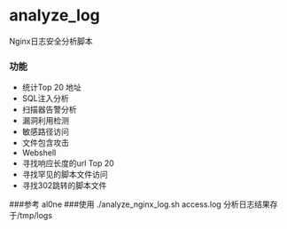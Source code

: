 # analyze_log
Nginx日志安全分析脚本
### 功能

* 统计Top 20 地址
* SQL注入分析
* 扫描器告警分析
* 漏洞利用检测
* 敏感路径访问
* 文件包含攻击
* Webshell
* 寻找响应长度的url Top 20
* 寻找罕见的脚本文件访问
* 寻找302跳转的脚本文件


###参考
al0ne
###使用
./analyze_nginx_log.sh access.log
分析日志结果存于/tmp/logs
